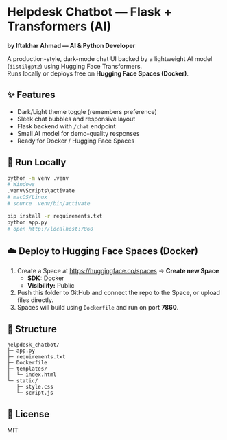 
# Helpdesk Chatbot — Flask + Transformers (AI)  
**by Iftakhar Ahmad — AI & Python Developer**

A production-style, dark-mode chat UI backed by a lightweight AI model (`distilgpt2`) using Hugging Face Transformers.  
Runs locally or deploys free on **Hugging Face Spaces (Docker)**.

## ✨ Features
- Dark/Light theme toggle (remembers preference)
- Sleek chat bubbles and responsive layout
- Flask backend with `/chat` endpoint
- Small AI model for demo-quality responses
- Ready for Docker / Hugging Face Spaces

## 🚀 Run Locally
```bash
python -m venv .venv
# Windows
.venv\Scripts\activate
# macOS/Linux
# source .venv/bin/activate

pip install -r requirements.txt
python app.py
# open http://localhost:7860
```

## ☁️ Deploy to Hugging Face Spaces (Docker)
1. Create a Space at https://huggingface.co/spaces → **Create new Space**
   - **SDK:** Docker
   - **Visibility:** Public
2. Push this folder to GitHub and connect the repo to the Space, or upload files directly.
3. Spaces will build using `Dockerfile` and run on port **7860**.

## 📁 Structure
```
helpdesk_chatbot/
├─ app.py
├─ requirements.txt
├─ Dockerfile
├─ templates/
│  └─ index.html
└─ static/
   ├─ style.css
   └─ script.js
```

## 📝 License
MIT

